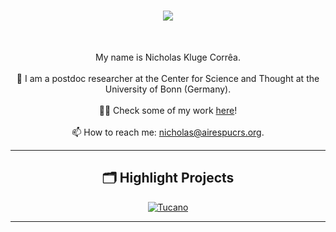 <h1 align="center">
  <a href="https://git.io/typing-svg">
    <img src="https://readme-typing-svg.herokuapp.com/?lines=Hello+👋&center=true&size=30">
  </a>
</h1>

<br>
<p align="center">
 My name is Nicholas Kluge Corrêa.
  <br><br>
  🔬 I am a postdoc researcher at the Center for Science and Thought at the University of Bonn (Germany).
  <br><br>
  👨‍🔬 Check some of my work <a href="https://nkluge-correa.github.io/" title="My website">here</a>!
  <br><br>
  📫 How to reach me: <a href="mailto: nicholas@airespucrs.org">nicholas@airespucrs.org</a>.
</p>

<hr>

<h2 align="center">🗂️ Highlight Projects </h2>

<div align=center>
<a href="https://github.com/Nkluge-correa/Tucano">
  <img align="center" src="https://github-readme-stats.vercel.app/api/pin/?username=Nkluge-correa&repo=Tucano&show_icons=true&line_height=27&title_color=6aa6f8&text_color=8a919a&icon_color=6aa6f8&bg_color=22272e" alt="Tucano" />
</a>
</div>
<hr>

